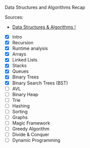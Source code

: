 Data Structures and Algorithms Recap

Sources:
- [Data Structures & Algorithms !](https://www.udemy.com/course/learn-data-structure-algorithms-with-java-interview/)

- [x] Intro
- [x] Recursion
- [x] Runtime analysis
- [x] Arrays
- [x] Linked Lists
- [x] Stacks
- [x] Queues
- [x] Binary Trees
- [x] Binary Search Trees (BST)
- [ ] AVL
- [ ] Binary Heap
- [ ] Trie
- [ ] Hashing
- [ ] Sorting
- [ ] Graphs
- [ ] Magic Framework
- [ ] Greedy Algorithm
- [ ] Divide & Conquer
- [ ] Dynamic Programming